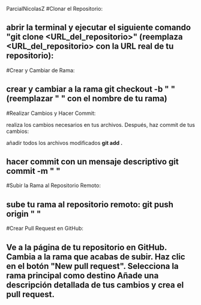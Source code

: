 ParcialNicolasZ
#Clonar el Repositorio:

abrir la terminal y ejecutar el siguiente comando **"git clone <URL_del_repositorio>"** (reemplaza <URL_del_repositorio> con la URL real de tu repositorio):
----
#Crear y Cambiar de Rama:

crear y cambiar a la rama **git checkout -b " "** (reemplazar " " con el nombre de tu rama)
----
#Realizar Cambios y Hacer Commit:

realiza los cambios necesarios en tus archivos. Después, haz commit de tus cambios:

añadir todos los archivos modificados
**git add .**

hacer commit con un mensaje descriptivo
**git commit -m " "**
----
#Subir la Rama al Repositorio Remoto:

sube tu rama al repositorio remoto:
**git push origin " "**
----
#Crear Pull Request en GitHub:

Ve a la página de tu repositorio en GitHub.
Cambia a la rama que acabas de subir.
Haz clic en el botón "New pull request".
Selecciona la rama principal como destino 
Añade una descripción detallada de tus cambios y crea el pull request.
----
